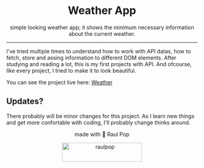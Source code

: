 <h1 align="center">Weather App</h1>
<p align="center">simple looking weather app; it shows the minimum necessary information about the current weather.</p>

---

I've tried multiple times to understand how to work with API datas, how to fetch, store and assing information to different DOM elements.
After studying and reading a lot, this is my first projects with API. And ofcourse, like every project, I tried to make it to look beautiful.

You can see the project live here: <a href="https://raulpop.ro/projects/weather/" target=_blank>Weather</a>

<h2>Updates?</h2>
There probably will be minor changes for this project. As I learn new things and get more confortable with coding, I'll probably change thinks around.

<p align="center">made with 💜 Raul Pop</p>
<p align="center"><a href="https://ko-fi.com/raulpop"> <img src="https://cdn.ko-fi.com/cdn/kofi3.png?v=3" height="50" width="210" alt="raulpop" /></a></p>

